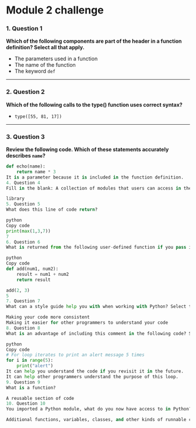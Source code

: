 # Module 2 challenge

### 1. Question 1  
**Which of the following components are part of the header in a function definition? Select all that apply.**  
- The parameters used in a function  
- The name of the function  
- The keyword `def`

---

### 2. Question 2  
**Which of the following calls to the type() function uses correct syntax?**  
- `type([55, 81, 17])`

---

### 3. Question 3  
**Review the following code. Which of these statements accurately describes `name`?**

```python
def echo(name):
    return name * 3
It is a parameter because it is included in the function definition.
4. Question 4
Fill in the blank: A collection of modules that users can access in their programs is a _____.

library
5. Question 5
What does this line of code return?

python
Copy code
print(max(1,3,7))
7
6. Question 6
What is returned from the following user-defined function if you pass it the arguments 2 and 3?

python
Copy code
def add(num1, num2):
    result = num1 + num2
    return result

add(2, 3)
5
7. Question 7
What can a style guide help you with when working with Python? Select two answers.

Making your code more consistent
Making it easier for other programmers to understand your code
8. Question 8
What is an advantage of including this comment in the following code? Select all that apply.

python
Copy code
# For loop iterates to print an alert message 5 times
for i in range(5):
    print("alert")
It can help you understand the code if you revisit it in the future.
It can help other programmers understand the purpose of this loop.
9. Question 9
What is a function?

A reusable section of code
10. Question 10
You imported a Python module, what do you now have access to in Python?

Additional functions, variables, classes, and other kinds of runnable code
